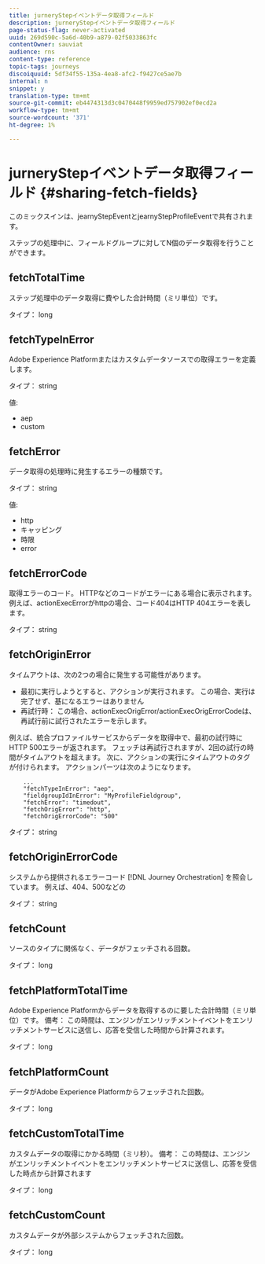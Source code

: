 ```yaml
---
title: jurneryStepイベントデータ取得フィールド
description: jurneryStepイベントデータ取得フィールド
page-status-flag: never-activated
uuid: 269d590c-5a6d-40b9-a879-02f5033863fc
contentOwner: sauviat
audience: rns
content-type: reference
topic-tags: journeys
discoiquuid: 5df34f55-135a-4ea8-afc2-f9427ce5ae7b
internal: n
snippet: y
translation-type: tm+mt
source-git-commit: eb4474313d3c0470448f9959ed757902ef0ecd2a
workflow-type: tm+mt
source-wordcount: '371'
ht-degree: 1%

---
```



# jurneryStepイベントデータ取得フィールド {#sharing-fetch-fields}

このミックスインは、jearnyStepEventとjearnyStepProfileEventで共有されます。

ステップの処理中に、フィールドグループに対してN個のデータ取得を行うことができます。

## fetchTotalTime

ステップ処理中のデータ取得に費やした合計時間（ミリ単位）です。

タイプ： long

## fetchTypeInError

Adobe Experience Platformまたはカスタムデータソースでの取得エラーを定義します。

タイプ： string

値:
* aep
* custom

## fetchError

データ取得の処理時に発生するエラーの種類です。

タイプ： string

値:
* http
* キャッピング
* 時限
* error

## fetchErrorCode

取得エラーのコード。 HTTPなどのコードがエラーにある場合に表示されます。 例えば、actionExecErrorがhttpの場合、コード404はHTTP 404エラーを表します。

タイプ： string

## fetchOriginError

タイムアウトは、次の2つの場合に発生する可能性があります。

* 最初に実行しようとすると、アクションが実行されます。 この場合、実行は完了せず、基になるエラーはありません
* 再試行時： この場合、actionExecOrigError/actionExecOrigErrorCodeは、再試行前に試行されたエラーを示します。

例えば、統合プロファイルサービスからデータを取得中で、最初の試行時にHTTP 500エラーが返されます。 フェッチは再試行されますが、2回の試行の時間がタイムアウトを超えます。 次に、アクションの実行にタイムアウトのタグが付けられます。 アクションパーツは次のようになります。

```
    ...
    "fetchTypeInError": "aep",
    "fieldgroupIdInError": "MyProfileFieldgroup",
    "fetchError": "timedout",
    "fetchOrigError": "http",
    "fetchOrigErrorCode": "500"
```

タイプ： string

## fetchOriginErrorCode

システムから提供されるエラーコード [!DNL Journey Orchestration] を照会しています。 例えば、404、500などの

タイプ： string

## fetchCount

ソースのタイプに関係なく、データがフェッチされる回数。

タイプ： long

## fetchPlatformTotalTime

Adobe Experience Platformからデータを取得するのに要した合計時間（ミリ単位）です。 備考： この時間は、エンジンがエンリッチメントイベントをエンリッチメントサービスに送信し、応答を受信した時間から計算されます。

タイプ： long

## fetchPlatformCount

データがAdobe Experience Platformからフェッチされた回数。

タイプ： long

## fetchCustomTotalTime

カスタムデータの取得にかかる時間（ミリ秒）。 備考： この時間は、エンジンがエンリッチメントイベントをエンリッチメントサービスに送信し、応答を受信した時点から計算されます

タイプ： long

## fetchCustomCount

カスタムデータが外部システムからフェッチされた回数。

タイプ： long
